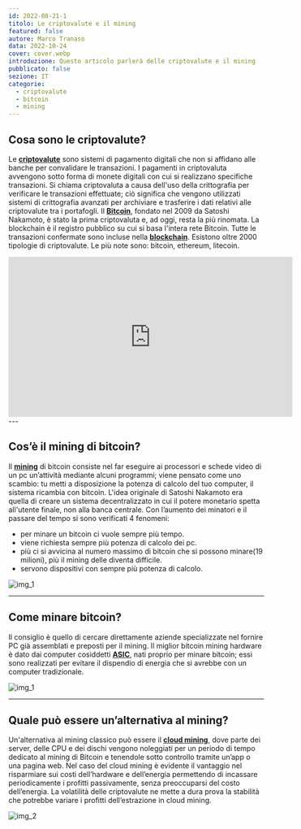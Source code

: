 ```yaml
---
id: 2022-08-21-1
titolo: Le criptovalute e il mining
featured: false
autore: Marco Tranaso
data: 2022-10-24
cover: cover.webp
introduzione: Questo articolo parlerà delle criptovalute e il mining
pubblicato: false
sezione: IT
categorie:  
  - criptovalute  
  - bitcoin
  - mining
---
```


## Cosa sono le criptovalute?

Le <u>**criptovalute**</u> sono sistemi di pagamento digitali che non si affidano alle banche per convalidare le transazioni. I pagamenti in criptovaluta avvengono sotto forma di monete digitali con cui si realizzano specifiche transazioni. Si chiama criptovaluta a causa dell'uso della crittografia per verificare le transazioni effettuate; ciò significa che vengono utilizzati sistemi di crittografia avanzati per archiviare e trasferire i dati relativi alle criptovalute tra i portafogli.
Il <u>**Bitcoin**</u>, fondato nel 2009 da Satoshi Nakamoto, è stato la prima criptovaluta e, ad oggi, resta la più rinomata.
La blockchain è il registro pubblico su cui si basa l'intera rete Bitcoin. Tutte le transazioni confermate sono incluse nella <u>**blockchain**</u>.
Esistono oltre 2000 tipologie di criptovalute. Le più note sono: bitcoin, ethereum, litecoin.

<iframe width="560" height="315" src="https://www.youtube.com/embed/Gc2en3nHxA4" title="YouTube video player" frameborder="0" allow="accelerometer; autoplay; clipboard-write; encrypted-media; gyroscope; picture-in-picture" allowfullscreen></iframe>
     --- 
     
## Cos’è il mining di bitcoin?

Il <u>**mining**</u> 
di bitcoin consiste nel far eseguire ai processori e schede video di un pc un’attività mediante alcuni programmi; viene pensato come uno scambio: tu metti a disposizione la potenza di calcolo del tuo computer, il sistema ricambia con bitcoin. L'idea originale di Satoshi Nakamoto era quella di creare un sistema decentralizzato in cui il potere monetario spetta all'utente finale, non alla banca centrale.
Con l’aumento dei minatori e il passare del tempo si sono verificati 4 fenomeni:
- per minare un bitcoin ci vuole sempre più tempo.
- viene richiesta sempre più potenza di calcolo dei pc.
- più ci si avvicina al numero massimo di bitcoin che si possono minare(19 milioni), più il mining delle diventa difficile.
- servono dispositivi con sempre più potenza di calcolo.


![img_1](/img/posts/le-criptovalute-e-il-mining/bitcoinmining.png)



---

## Come minare bitcoin?

Il consiglio è quello di cercare direttamente aziende specializzate nel fornire PC già assemblati e preposti per il mining.
Il miglior bitcoin mining hardware è dato dai computer cosiddetti **<u>ASIC</u>**, nati proprio per minare bitcoin; essi sono realizzati per evitare il dispendio di energia che si avrebbe con un computer tradizionale.

![img_1](/img/posts/le-criptovalute-e-il-mining/comeminarebtc.png)

---



## Quale può essere un’alternativa al mining?

Un'alternativa al mining classico può essere il **<u>cloud mining</u>**, dove parte dei server, delle CPU e dei dischi vengono noleggiati per un periodo di tempo dedicato al mining di Bitcoin e tenendole sotto controllo tramite un’app o una pagina web.
Nel caso del cloud mining è evidente il vantaggio nel risparmiare sui costi dell’hardware e dell’energia permettendo di incassare periodicamente i profitti passivamente, senza preoccuparsi del costo dell’energia.
La volatilità delle criptovalute ne mette a dura prova la stabilità che potrebbe variare i profitti dell’estrazione in cloud mining.

![img_2](/img/posts/le-criptovalute-e-il-mining/cloudmining.png)






